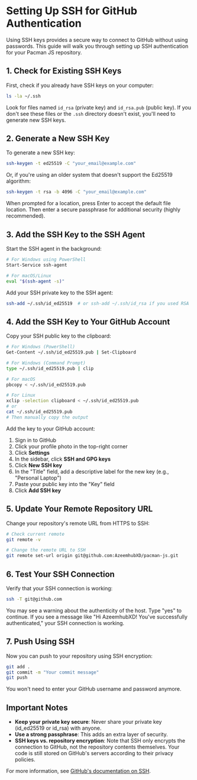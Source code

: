 # Setting Up SSH for GitHub Authentication

Using SSH keys provides a secure way to connect to GitHub without using passwords. This guide will walk you through setting up SSH authentication for your Pacman JS repository.

## 1. Check for Existing SSH Keys

First, check if you already have SSH keys on your computer:

```bash
ls -la ~/.ssh
```

Look for files named `id_rsa` (private key) and `id_rsa.pub` (public key). If you don't see these files or the `.ssh` directory doesn't exist, you'll need to generate new SSH keys.

## 2. Generate a New SSH Key

To generate a new SSH key:

```bash
ssh-keygen -t ed25519 -C "your_email@example.com"
```

Or, if you're using an older system that doesn't support the Ed25519 algorithm:

```bash
ssh-keygen -t rsa -b 4096 -C "your_email@example.com"
```

When prompted for a location, press Enter to accept the default file location. Then enter a secure passphrase for additional security (highly recommended).

## 3. Add the SSH Key to the SSH Agent

Start the SSH agent in the background:

```bash
# For Windows using PowerShell
Start-Service ssh-agent

# For macOS/Linux
eval "$(ssh-agent -s)"
```

Add your SSH private key to the SSH agent:

```bash
ssh-add ~/.ssh/id_ed25519  # or ssh-add ~/.ssh/id_rsa if you used RSA
```

## 4. Add the SSH Key to Your GitHub Account

Copy your SSH public key to the clipboard:

```bash
# For Windows (PowerShell)
Get-Content ~/.ssh/id_ed25519.pub | Set-Clipboard

# For Windows (Command Prompt)
type ~/.ssh/id_ed25519.pub | clip

# For macOS
pbcopy < ~/.ssh/id_ed25519.pub

# For Linux
xclip -selection clipboard < ~/.ssh/id_ed25519.pub
# or
cat ~/.ssh/id_ed25519.pub
# Then manually copy the output
```

Add the key to your GitHub account:

1. Sign in to GitHub
2. Click your profile photo in the top-right corner
3. Click **Settings**
4. In the sidebar, click **SSH and GPG keys**
5. Click **New SSH key**
6. In the "Title" field, add a descriptive label for the new key (e.g., "Personal Laptop")
7. Paste your public key into the "Key" field
8. Click **Add SSH key**

## 5. Update Your Remote Repository URL

Change your repository's remote URL from HTTPS to SSH:

```bash
# Check current remote
git remote -v

# Change the remote URL to SSH
git remote set-url origin git@github.com:AzeemhubXD/pacman-js.git
```

## 6. Test Your SSH Connection

Verify that your SSH connection is working:

```bash
ssh -T git@github.com
```

You may see a warning about the authenticity of the host. Type "yes" to continue. If you see a message like "Hi AzeemhubXD! You've successfully authenticated," your SSH connection is working.

## 7. Push Using SSH

Now you can push to your repository using SSH encryption:

```bash
git add .
git commit -m "Your commit message"
git push
```

You won't need to enter your GitHub username and password anymore.

## Important Notes

- **Keep your private key secure**: Never share your private key (id_ed25519 or id_rsa) with anyone.
- **Use a strong passphrase**: This adds an extra layer of security.
- **SSH keys vs. repository encryption**: Note that SSH only encrypts the connection to GitHub, not the repository contents themselves. Your code is still stored on GitHub's servers according to their privacy policies.

For more information, see [GitHub's documentation on SSH](https://docs.github.com/en/authentication/connecting-to-github-with-ssh). 